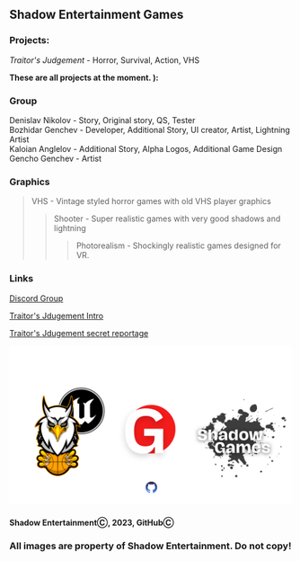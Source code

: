 ## Shadow Entertainment Games

### Projects:
*Traitor's Judgement* - Horror, Survival, Action, VHS

**These are all projects at the moment. ):**

### Group
Denislav Nikolov - Story, Original story, QS, Tester  
Bozhidar Genchev - Developer, Additional Story, UI creator, Artist, Lightning Artist  
Kaloian Anglelov - Additional Story, Alpha Logos, Additional Game Design  
Gencho Genchev - Artist

### Graphics
> VHS - Vintage styled horror games with old VHS player graphics
>> Shooter - Super realistic games with very good shadows and lightning
>>> Photorealism - Shockingly realistic games designed for VR.

### Links
[Discord Group](https://discord.com/channels/1175447160918130778/1175447160918130781 "Discord")

[Traitor's Jdugement Intro](https://www.youtube.com/watch?v=gXxZ85Tdiao "Intro")

[Traitor's Jdugement secret reportage](https://github.com/ShadowEntertainment/TJ-Secret-Reportage "Secret 001")

![Image](web_img1.png)

#### Shadow EntertainmentⒸ, 2023, GitHubⒸ
### All images are property of Shadow Entertainment. Do not copy!
